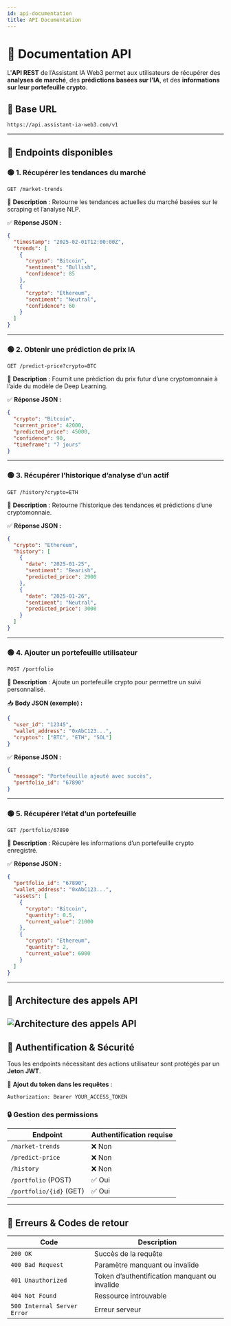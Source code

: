 ```yaml
---
id: api-documentation
title: API Documentation
---
```


# 📡 Documentation API  

L'**API REST** de l’Assistant IA Web3 permet aux utilisateurs de récupérer des **analyses de marché**, des **prédictions basées sur l’IA**, et des **informations sur leur portefeuille crypto**.  

## 🚀 **Base URL**  

```
https://api.assistant-ia-web3.com/v1
```

---

## 📌 **Endpoints disponibles**  

### 🟢 **1. Récupérer les tendances du marché**  

```http
GET /market-trends
```

📄 **Description** : Retourne les tendances actuelles du marché basées sur le scraping et l’analyse NLP.  

✅ **Réponse JSON :**  
```json
{
  "timestamp": "2025-02-01T12:00:00Z",
  "trends": [
    {
      "crypto": "Bitcoin",
      "sentiment": "Bullish",
      "confidence": 85
    },
    {
      "crypto": "Ethereum",
      "sentiment": "Neutral",
      "confidence": 60
    }
  ]
}
```

---

### 🟢 **2. Obtenir une prédiction de prix IA**  

```http
GET /predict-price?crypto=BTC
```

📄 **Description** : Fournit une prédiction du prix futur d’une cryptomonnaie à l’aide du modèle de Deep Learning.  

✅ **Réponse JSON :**  
```json
{
  "crypto": "Bitcoin",
  "current_price": 42000,
  "predicted_price": 45000,
  "confidence": 90,
  "timeframe": "7 jours"
}
```

---

### 🟢 **3. Récupérer l’historique d’analyse d’un actif**  

```http
GET /history?crypto=ETH
```

📄 **Description** : Retourne l’historique des tendances et prédictions d’une cryptomonnaie.  

✅ **Réponse JSON :**  
```json
{
  "crypto": "Ethereum",
  "history": [
    {
      "date": "2025-01-25",
      "sentiment": "Bearish",
      "predicted_price": 2900
    },
    {
      "date": "2025-01-26",
      "sentiment": "Neutral",
      "predicted_price": 3000
    }
  ]
}
```

---

### 🟢 **4. Ajouter un portefeuille utilisateur**  

```http
POST /portfolio
```

📄 **Description** : Ajoute un portefeuille crypto pour permettre un suivi personnalisé.  

📥 **Body JSON (exemple) :**  
```json
{
  "user_id": "12345",
  "wallet_address": "0xAbC123...",
  "cryptos": ["BTC", "ETH", "SOL"]
}
```

✅ **Réponse JSON :**  
```json
{
  "message": "Portefeuille ajouté avec succès",
  "portfolio_id": "67890"
}
```

---

### 🟢 **5. Récupérer l’état d’un portefeuille**  

```http
GET /portfolio/67890
```

📄 **Description** : Récupère les informations d’un portefeuille crypto enregistré.  

✅ **Réponse JSON :**  
```json
{
  "portfolio_id": "67890",
  "wallet_address": "0xAbC123...",
  "assets": [
    {
      "crypto": "Bitcoin",
      "quantity": 0.5,
      "current_value": 21000
    },
    {
      "crypto": "Ethereum",
      "quantity": 2,
      "current_value": 6000
    }
  ]
}
```

---

## 🔌 **Architecture des appels API**  
![Architecture des appels API](/img/Architecture_appels_API.svg)
---

## 🔑 **Authentification & Sécurité**  

Tous les endpoints nécessitant des actions utilisateur sont protégés par un **Jeton JWT**.  

📌 **Ajout du token dans les requêtes** :  

```http
Authorization: Bearer YOUR_ACCESS_TOKEN
```

### 🔒 **Gestion des permissions**  
| Endpoint | Authentification requise |
|----------|--------------------------|
| `/market-trends` | ❌ Non |
| `/predict-price` | ❌ Non |
| `/history` | ❌ Non |
| `/portfolio` (POST) | ✅ Oui |
| `/portfolio/{id}` (GET) | ✅ Oui |

---

## 📌 **Erreurs & Codes de retour**  

| Code | Description |
|------|------------|
| `200 OK` | Succès de la requête |
| `400 Bad Request` | Paramètre manquant ou invalide |
| `401 Unauthorized` | Token d’authentification manquant ou invalide |
| `404 Not Found` | Ressource introuvable |
| `500 Internal Server Error` | Erreur serveur |
